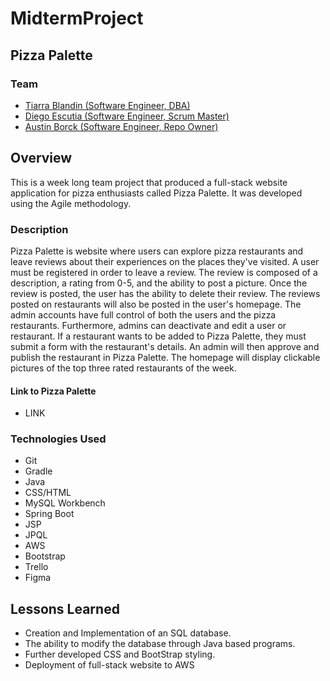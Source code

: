 # MidtermProject
## Pizza Palette
### Team
* [Tiarra Blandin (Software Engineer, DBA)](http://18.144.181.105)
* [Diego Escutia (Software Engineer, Scrum Master)](http://44.209.51.251/)
* [Austin Borck (Software Engineer, Repo Owner)](http://184.169.170.189/)

## Overview
This is a week long team project that produced a full-stack website application for pizza enthusiasts called Pizza Palette. It was developed using the Agile methodology.

### Description
Pizza Palette is website where users can explore pizza restaurants and leave reviews about their experiences on the places they've visited. A user must be registered in order to leave a review. The review is composed of a description, a rating from 0-5, and the ability to post a picture. Once the review is posted, the user has the ability to delete their review. The reviews posted on restaurants will also be posted in the user's homepage. The admin accounts have full control of both the users and the pizza restaurants. Furthermore, admins can deactivate and edit a user or restaurant. If a restaurant wants to be added to Pizza Palette, they must submit a form with the restaurant's details. An admin will then approve and publish the restaurant in Pizza Palette. The homepage will display clickable pictures of the top three rated restaurants of the week.
#### Link to Pizza Palette
* LINK
### Technologies Used
* Git
* Gradle
* Java
* CSS/HTML
* MySQL Workbench
* Spring Boot
* JSP
* JPQL
* AWS
* Bootstrap
* Trello
* Figma

## Lessons Learned

- Creation and Implementation of an SQL database.
- The ability to modify the database through Java based programs.
- Further developed CSS and BootStrap styling.
- Deployment of full-stack website to AWS
